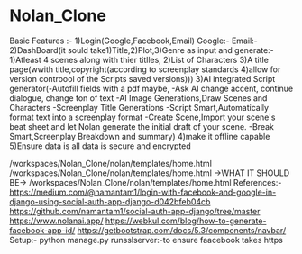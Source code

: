 # Nolan_Clone
Basic Features :-
    1)Login(Google,Facebook,Email)
        Google:-
        Email:-
    2)DashBoard(it sould take1)Title,2)Plot,3)Genre as input 
                and generate:-
                            1)Atleast 4 scenes along with thier titlles,
                            2)List of Characters
                            3)A title page(wwith title,copyright(according to screenplay standards
                            4)allow for version controool of the Scripts saved versions)))
    3)AI integrated Script generator(-Autofill fields  with a pdf maybe,
                                    -Ask AI change accent, continue dialogue, change ton of text
                                    -AI Image Generations,Draw Scenes and Characters
                                    -Screenplay Title Generations
                                    -Script Smart,Automatically format text into a screenplay format
                                    -Create Scene,Import your scene's beat sheet and let Nolan generate the initial draft of your scene.
                                    -Break Smart,Screenplay Breakdown and summary)
    4)make it offline capable
    5)Ensure data is all data is secure and encrypted 

/workspaces/Nolan_Clone/nolan/templates/home.html
/workspaces/Nolan_Clone/nolan/templates/home.html
->WHAT IT SHOULD BE-> /workspaces/Nolan_Clone/nolan/templates/home.html
References:-
    https://medium.com/@namantam1/login-with-facebook-and-google-in-django-using-social-auth-app-django-d042bfeb04cb
    https://github.com/namantam1/social-auth-app-django/tree/master
    https://www.nolanai.app/
    https://webkul.com/blog/how-to-generate-facebook-app-id/
    https://getbootstrap.com/docs/5.3/components/navbar/
Setup:-
    python manage.py runsslserver:-to ensure faacebook takes https
